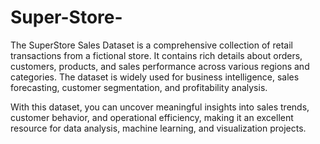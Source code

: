 # Super-Store-
 The SuperStore Sales Dataset is a comprehensive collection of retail transactions from a fictional store. It contains rich details about orders, customers, products, and sales performance across various regions and categories. The dataset is widely used for business intelligence, sales forecasting, customer segmentation, and profitability analysis.

With this dataset, you can uncover meaningful insights into sales trends, customer behavior, and operational efficiency, making it an excellent resource for data analysis, machine learning, and visualization projects. 
